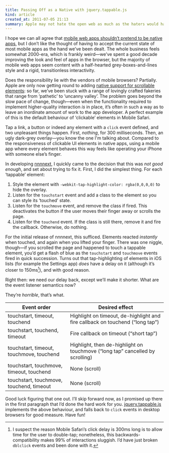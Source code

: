 ```yaml
---
title: Passing Off as a Native with jquery.tappable.js
kind: article
created_at: 2011-07-05 21:13
summary: Apple may not hate the open web as much as the haters would have you believe, but they certainly don’t make click behaviour pretty in Mobile Safari. Unfortunately, taking control of it is more involved than it perhaps ought to be. [jquery.tappable.js](https://github.com/aanand/jquery.tappable.js) does (most of) the hard work for you.
---
```


I hope we can all agree that [mobile web apps shouldn’t pretend to be native apps][mobile-native], but I don’t like the thought of having to accept the current state of most mobile apps as the hand we’ve been dealt. The whole business feels somewhat 2000-era, which is frankly weird—we’ve spent a good decade improving the look and feel of apps in the browser, but the majority of mobile web apps seem content with a half-hearted grey-boxes-and-lines style and a rigid, transitionless interactivity.

Does the responsibility lie with the vendors of mobile browsers? Partially. Apple are only now getting round to adding [native support for scrollable elements][ios-scrolling]: so far, we’ve been stuck with a range of lovingly crafted fakeries that range from ‘pathetic’ to ‘uncanny valley’. The problem goes beyond the slow pace of change, though—even when the functionality required to implement higher-quality interaction _is_ in place, it’s often in such a way as to leave an inordinate amount of work to the app developer. A perfect example of this is the default behaviour of ‘clickable’ elements in Mobile Safari.

Tap a link, a button or indeed any element with a `click` event defined, and two unpleasant things happen. First, _nothing_, for 300 milliseconds. Then, an ugly dark-grey overlay—you know the one I'm talking about. Compared to the responsiveness of clickable UI elements in native apps, using a mobile app where every element behaves this way feels like operating your iPhone with someone else’s finger.

In developing [nnnnext](http://nnnnext.com), I quickly came to the decision that this was _not good enough_, and set about trying to fix it. First, I did the simplest thing. For each ‘tappable’ element:

1. Style the element with `-webkit-tap-highlight-color: rgba(0,0,0,0)` to hide the overlay.
2. Listen for the `touchstart` event and add a class to the element so you can style its ‘touched’ state.
3. Listen for the `touchmove` event, and remove the class if fired. This deactivates the button if the user moves their finger away or scrolls the page.
4. Listen for the `touchend` event. If the class is still there, remove it and fire the callback. Otherwise, do nothing.

For the initial release of nnnnext, this sufficed. Elements reacted _instantly_ when touched, and again when you lifted your finger. There was one niggle, though—if you scrolled the page and happened to touch a tappable element, you’d get a flash of blue as the `touchstart` and `touchmove` events fired in quick succession. Turns out that tap-highlighting of elements in iOS lists (for example the Settings app) _does_ have a delay on it (although it’s closer to 150ms[^click-delay]), and with good reason.

[^click-delay]: I suspect the reason Mobile Safari’s click delay is 300ms long is to allow time for the user to double-tap; nonetheless, this backwards-compatibility makes 99% of interactions sluggish. I’d have just broken `dblclick` events and been done with it.

Right then: we need our delay back, except we’ll make it shorter. What are the event listener semantics now?

They’re _horrible_, that’s what.

Event order                              | Desired effect
---------------------------------------- | --------------
touchstart, timeout, touchend            | Highlight on timeout, de-highlight and fire callback on touchend (“long tap”)
touchstart, touchend, timeout            | Fire callback on timeout (“short tap”)
touchstart, timeout, touchmove, touchend | Highlight, then de-highlight on touchmove (“long tap” cancelled by scrolling)
touchstart, touchmove, timeout, touchend | None (scroll)
touchstart, touchmove, touchend, timeout | None (scroll)

Good luck figuring that one out. I’ll skip forward now, as I promised up there in the first paragraph that I’d done the hard work for you. [jquery.tappable.js][jquery-tappable] implements the above behaviour, and falls back to `click` events in desktop browsers for good measure. Have fun!

[jquery-tappable]: https://github.com/aanand/jquery.tappable.js
[mobile-native]: http://cvil.ly/2011/06/19/pretenders-why-mobile-web-apps-should-stop-trying-to-act-like-native-apps/
[ios-scrolling]: http://cubiq.org/ios5-the-first-true-web-app-ready-platform

